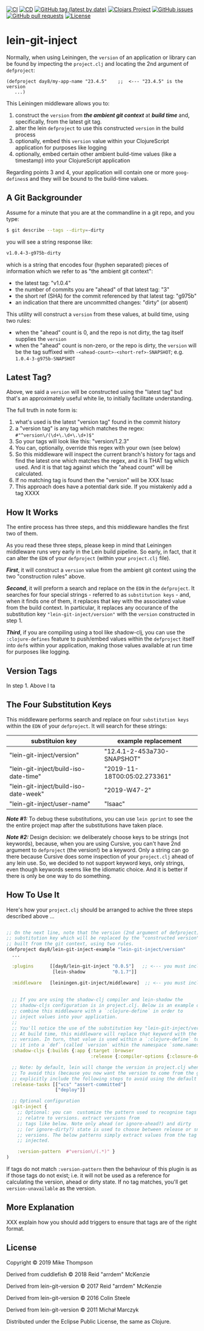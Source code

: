 [![CI](https://github.com/day8/lein-git-inject/workflows/ci/badge.svg)](https://github.com/day8/lein-git-inject/actions?workflow=ci)
[![CD](https://github.com/day8/lein-git-inject/workflows/cd/badge.svg)](https://github.com/day8/lein-git-inject/actions?workflow=cd)
[![GitHub tag (latest by date)](https://img.shields.io/github/v/tag/day8/lein-git-inject?style=flat)](https://github.com/day8/lein-git-inject/tags)
[![Clojars Project](https://img.shields.io/clojars/v/day8/lein-git-inject.svg)](https://clojars.org/day8/lein-git-inject)
[![GitHub issues](https://img.shields.io/github/issues-raw/day8/lein-git-inject?style=flat)](https://github.com/day8/lein-git-inject/issues)
[![GitHub pull requests](https://img.shields.io/github/issues-pr/day8/lein-git-inject)](https://github.com/day8/lein-git-inject/pulls)
[![License](https://img.shields.io/github/license/day8/lein-git-inject.svg)](LICENSE)

# lein-git-inject

Normally, when using Leiningen, the `version` of an application or library can be found by 
impecting the `project.clj` and locating the 2nd argument of `defproject`: 
```
(defproject day8/my-app-name "23.4.5"    ;;  <--- "23.4.5" is the version
   ...)
```

This Leiningen middleware allows you to:
   1. construct the `version` from ***the ambient git context*** at ***build time*** and, specifically, from the latest git tag.
   2. alter the lein `defproject` to use this constructed `version` in the build process
   3. optionally, embed this `version` value within your ClojureScript application for purposes like logging 
   4. optionally, embed certain other ambient build-time values (like a timestamp) into your ClojureScript application

Regarding points 3 and 4, your application will contain one or more `goog-defines`s and they will be bound to the build-time values.

## A Git Backgrounder 

Assume for a minute that you are at the commandline in a git repo, and you type:
```sh
$ git describe --tags --dirty=-dirty
```
you will see a string response like:
```sh
v1.0.4-3-g975b-dirty
```
which is a string that encodes four (hyphen separated) pieces of information which we refer to as "the ambient git context":
  - the latest tag: "v1.0.4"
  - the number of commits you are "ahead" of that latest tag: "3" 
  - the short ref (SHA) for the commit referenced by that latest tag: "g975b"
  - an indication that there are uncommitted changes: "dirty"  (or absent)
  
This utility will construct a `version` from these values, at build time, using two rules:
  - when the "ahead" count is 0, and the repo is not dirty, the tag itself supplies the `version`
  - when the "ahead" count is non-zero, or the repo is dirty, the `version` will be the tag suffixed with `-<ahead-count>-<short-ref>-SNAPSHOT`; e.g. `1.0.4-3-g975b-SNAPSHOT`
  
## Latest Tag?

Above, we said a `version` will be constructed using the "latest tag" but that's an approximately useful white lie, to initially facilitate understanding.  

The full truth in note form is:
  1. what's used is the latest "version tag" found in the commit history 
  2. a "version tag" is any tag which matches the regex: `#"^version\/(\d+\.\d+\.\d+)$"`
  3. So your tags will look like this:  "version/1.2.3"
  4. You can, optionally, override this regex with your own (see below)
  5. So this middleware will inspect the current branch's history for tags and find the latest one which matches the regex, and it is THAT tag which used. And it is that tag against which the "ahead count" will be calculated.
  6. If no matching tag is found then the "version" will be XXX Issac
  7. This approach does have a potential dark side. If you mistakenly add a tag XXXX

## How It Works

The entire process has three steps, and this middleware handles the first two of them. 

As you read these three steps, please keep in mind that Leiningen middleware runs 
very early in the Lein build pipeline. So early, in fact, that it can alter the `EDN` 
of your `defproject` (within your `project.clj` file).

***First***, it will construct a `version` value from the ambient git context using the two "construction rules" above.

***Second***, it will preform a search and replace on the `EDN` in 
the `defproject`.  It searches for
four special strings - referred to as `substitution keys` - 
and, when it finds one of them, it replaces that key with the associated 
value from the build context.  In particular, it replaces any occurance of the 
substitution key `"lein-git-inject/version"` with the `version` constructed in step 1.

***Third***, if you are compiling using a tool like shadow-clj, you can use the 
`:clojure-defines` feature to push/embed values within the 
`defproject` itself into `def`s within your application, making those values 
available at run time for purposes like logging.


## Version Tags 

In step 1. Above I ta

## The Four Substitution Keys 

This middleware performs search and replace on four `substitution keys` 
within the `EDN` of your `defproject`. 
It will search for these strings:  


|   substituion key                    |    example replacement      |
|--------------------------------------|-----------------------------|
| "lein-git-inject/version"             |  "12.4.1-2-453a730-SNAPSHOT"                    |
| "lein-git-inject/build-iso-date-time" |  "2019-11-18T00:05:02.273361"  |      
| "lein-git-inject/build-iso-date-week" |  "2019-W47-2"               |
| "lein-git-inject/user-name"           | "Isaac"                     |

***Note #1:*** To debug these substitutions, you can use `lein pprint` 
to see the the entire project map after the substitutions have taken place.

***Note #2:*** Design decision: we deliberately choose keys to be strings (not keywords), 
because, when you are using Cursive,
you can't have 2nd argument to `defproject` (the version!) be a keyword.
Only a string can go there
because Cursive does some inspection of your `project.clj` ahead of any lein use. So, we
decided to not support keyword keys, only strings, even though keywords seems like the idiomatic choice.
And it is better if there is only be one way to do something. 


## How To Use It

Here's how your `project.clj` should be arranged to achive the three steps described above ...

```clojure

;; On the next line, note that the version (2nd argument of defproject) is a 
;; substitution key which will be replaced by the "constructed version" which is
;; built from the git context, using two rules.
(defproject day8/lein-git-inject-example "lein-git-inject/version"
  ...

  :plugins      [[day8/lein-git-inject "0.0.5"]   ;; <--- you must include this plugin
                 [lein-shadow          "0.1.7"]]

  :middleware   [leiningen.git-inject/middleware]  ;; <-- you must include this middleware
  
  
  ;; If you are using the shadow-clj compiler and lein-shadow the
  ;; shadow-cljs configuration is in project.clj. Below is an example of how to 
  ;; combine this middleware with a `:clojure-define` in order to 
  ;; inject values into your application.
  ;; 
  ;; You'll notice the use of the substitution key "lein-git-inject/version".  
  ;; At build time, this middleware will replace that keyword with the constructed
  ;; version. In turn, that value is used within a `:clojure-define` to place
  ;; it into a `def` (called `version` within the namespace `some.namespace`). 
  :shadow-cljs {:builds {:app {:target :browser
                               :release {:compiler-options {:closure-defines {some.namespace.version  "lein-git-inject/version"}}}}}}

  ;; Note: by default, lein will change the version in project.clj when you do a `lein release`. 
  ;; To avoid this (because you now want the version to come from the git context at build time), 
  ;; explicitly include the following steps to avoid using the default release process provided by lein. 
  :release-tasks [["vcs" "assert-committed"]
                  ["deploy"]]

  ;; Optional configuration 
  :git-inject {
    ;; Optional: you can  customize the pattern used to recognise tags which
    ;; relatre to versions. extract versions from
    ;; tags like below. Note only ahead (or ignore-ahead?) and dirty
    ;; (or ignore-dirty?) state is used to choose between release or snapshot
    ;; versions. The below patterns simply extract values from the tag to be
    ;; injected.

    :version-pattern  #"version\/(.*)" }
)
```

If tags do not match `:version-pattern` then the behaviour of this plugin is as
if those tags do not exist; i.e. it will not be used as a reference for calculating
the version, ahead or dirty state. If no tag matches, you'll get `version-unavailable`
as the version.

## More Explanation 

XXX explain how you should add triggers to ensure that tags are of the right format. 

## License

Copyright © 2019 Mike Thompson

Derived from cuddlefish © 2018 Reid "arrdem" McKenzie

Derived from lein-git-version © 2017 Reid "arrdem" McKenzie

Derived from lein-git-version © 2016 Colin Steele

Derived from lein-git-version © 2011 Michał Marczyk

Distributed under the Eclipse Public License, the same as Clojure.
